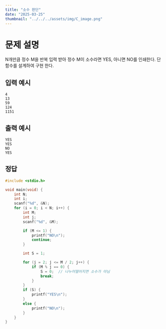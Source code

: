 ```yaml
---
title: "소수 판단" 
date: "2025-03-25"
thumbnail: "../../../assets/img/C_image.png"
---
```


# 문제 설명
N개만큼 정수 M을 반복 입력 받아 정수 M이 소수라면 YES, 아니면 NO를 인쇄한다. 단 함수를 설계하여 구현 한다.

## 입력 예시
```
4
13
59
124
1151
```

## 출력 예시
```
YES
YES
NO
YES
```

## 정답
```c
#include <stdio.h>

void main(void) {
	int N;
	int i;
	scanf("%d", &N);
	for (i = 0; i < N; i++) {
		int M;
		int j;
		scanf("%d", &M);

		if (M <= 1) {
			printf("NO\n"); 
			continue;
		}

		int S = 1;

		for (j = 2; j <= M / 2; j++) {
			if (M % j == 0) {
				S = 0;  // 나누어떨어지면 소수가 아님
				break;
			}
		}
		if (S) {
			printf("YES\n");
		}
		else {
			printf("NO\n");
		}
	}
}
```

